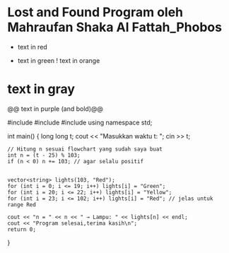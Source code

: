 # Lost and Found Program oleh Mahraufan Shaka Al Fattah_Phobos
- text in red
+ text in green
! text in orange
# text in gray
@@ text in purple (and bold)@@

#include <iostream>
#include <vector>
#include <string>
using namespace std;

int main() {
    long long t;
    cout << "Masukkan waktu t: ";
    cin >> t;

    // Hitung n sesuai flowchart yang sudah saya buat
    int n = (t - 25) % 103;
    if (n < 0) n += 103; // agar selalu positif

    
    vector<string> lights(103, "Red");
    for (int i = 0; i <= 19; i++) lights[i] = "Green";
    for (int i = 20; i <= 22; i++) lights[i] = "Yellow";
    for (int i = 23; i <= 102; i++) lights[i] = "Red"; // jelas untuk range Red

    cout << "n = " << n << " → Lampu: " << lights[n] << endl;
    cout << "Program selesai,terima kasih\n";
    return 0;
}

